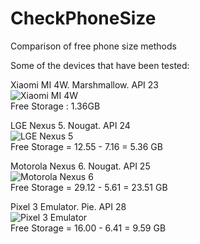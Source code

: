 # CheckPhoneSize
Comparison of free phone size methods

Some of the devices that have been tested:


Xiaomi MI 4W. Marshmallow. API 23<br/>
![Xiaomi MI 4W](../master/screenshots/Xiaomi_Mi4W_Marshmallow.png)<br/>
Free Storage : 1.36GB


LGE Nexus 5. Nougat. API 24<br/>
![LGE Nexus 5](../master/screenshots/LGE_Nexus5_Nougat.png)<br/>
Free Storage = 12.55 - 7.16 = 5.36 GB


Motorola Nexus 6. Nougat. API 25<br/>
![Motorola Nexus 6](../master/screenshots/Motorola_Nexus6_Nougat.png)<br/>
Free Storage = 29.12 - 5.61 = 23.51 GB


Pixel 3 Emulator. Pie. API 28<br/>
![Pixel 3 Emulator](../master/screenshots/Pixel3_Emulator_Pie.png)<br/>
Free Storage = 16.00 - 6.41 = 9.59 GB
